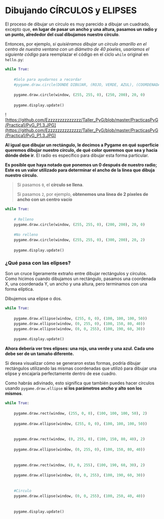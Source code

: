 # Dibujando CÍRCULOS y ELIPSES
El proceso de dibujar un círculo es muy parecido a dibujar un cuadrado, excepto que, **en lugar de pasar un ancho y una altura, pasamos un radio y un punto, alrededor del cual dibujamos nuestro círculo**. 

Entonces, por ejemplo, *si quisiéramos dibujar un círculo amarillo en el centro de nuestra ventana con un diámetro de 40 píxeles, usaríamos el siguiente código* para reemplazar el código en el ciclo `while` original en `hello.py`: 
```python
while True:

    #Solo para ayudarnos a recordar
    #pygame.draw.circle(DONDE DIBUJAR, (ROJO, VERDE, AZUL), (COORDENADA X, COORDENADA Y), RADIO, ALTURA, ANCHO)
    
    pygame.draw.circle(window, (255, 255, 0), (250, 200), 20, 0)
    
    pygame.display.update()
```
![https://github.com/Ezzzzzzzzzzzzzz/Taller_PyG/blob/master/PracticasPyG/Practica1/PyG_P1.3.JPG](https://github.com/Ezzzzzzzzzzzzzz/Taller_PyG/blob/master/PracticasPyG/Practica1/PyG_P1.3.JPG)

**Al igual que dibujar un rectángulo, le decimos a Pygame en qué superficie queremos dibujar nuestro círculo, de qué color queremos que sea y hacia dónde debe ir**. El radio es específico para dibujar esta forma particular. 

**Es posible que haya notado que ponemos un 0 después de nuestro radio; Este es un valor utilizado para determinar el ancho de la línea que dibuja nuestro círculo.** 
>Si pasamos `0`, el **círculo se llena**.
>
> Si pasamos `2`, por ejemplo, **obtenemos una línea de 2 píxeles de ancho con un centro vacío**

```python
while True:
 
    # Relleno
    pygame.draw.circle(window, (255, 255, 0), (200, 200), 20, 0)
    
    #No relleno
    pygame.draw.circle(window, (255, 255, 0), (300, 200), 20, 2)
    
    pygame.display.update()
```
### ¿Qué pasa con las elipses? 
Son un cruce ligeramente extraño entre dibujar rectángulos y círculos. Como hicimos cuando dibujamos un rectángulo, pasamos una coordenada X, una coordenada Y, un ancho y una altura, pero terminamos con una forma elíptica. 

Dibujemos una elipse o dos.

```python
while True:

    pygame.draw.ellipse(window, (255, 0, 0), (100, 100, 100, 50))
    pygame.draw.ellipse(window, (0, 255, 0), (100, 150, 80, 40))
    pygame.draw.ellipse(window, (0, 0, 255), (100, 190, 60, 30))
    
    pygame.display.update()
```

**Ahora debería ver tres elipses: una roja, una verde y una azul. Cada uno debe ser de un tamaño diferente.**

Si desea visualizar cómo se generaron estas formas, podría dibujar rectángulos utilizando las mismas coordenadas que utilizó para dibujar una elipse y encajaría perfectamente dentro de ese cuadro. 

Como habrás adivinado, esto significa que también puedes hacer círculos usando `pygame.draw.ellipse` **si los parámetros ancho y alto son los mismos**.

```python
while True:

    pygame.draw.rect(window, (255, 0, 0), (100, 100, 100, 50), 2)
    
    pygame.draw.ellipse(window, (255, 0, 0), (100, 100, 100, 50))
    
    
    pygame.draw.rect(window, (0, 255, 0), (100, 150, 80, 40), 2)
    
    pygame.draw.ellipse(window, (0, 255, 0), (100, 150, 80, 40))
    
    
    pygame.draw.rect(window, (0, 0, 255), (100, 190, 60, 30), 2)
    
    pygame.draw.ellipse(window, (0, 0, 255), (100, 190, 60, 30))
    
    
    #Circulo   
    pygame.draw.ellipse(window, (0, 0, 255), (100, 250, 40, 40))
    
    
    pygame.display.update()
```
<!--stackedit_data:
eyJoaXN0b3J5IjpbLTE4ODY5MTQ1OTIsLTI4MzQwNzYyNCwtMT
cyNjk5MDQxOCwtNTE0MzE3NDY1XX0=
-->